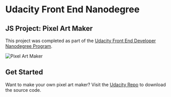 # Udacity Front End Nanodegree
## JS Project: Pixel Art Maker 

This project was completed as part of the [Udacity Front End Developer Nanodegree Program](https://www.udacity.com/course/front-end-web-developer-nanodegree--nd001).

![Pixel Art Maker](https://github.com/rralbritton/project-pixel-art-maker-starter/blob/master/images/pixel_art_maker.PNG)

## Get Started
Want to make your own pixel art maker? Visit the [Udacity Repo](https://github.com/udacity/project-pixel-art-maker-starter) to download the source code.


